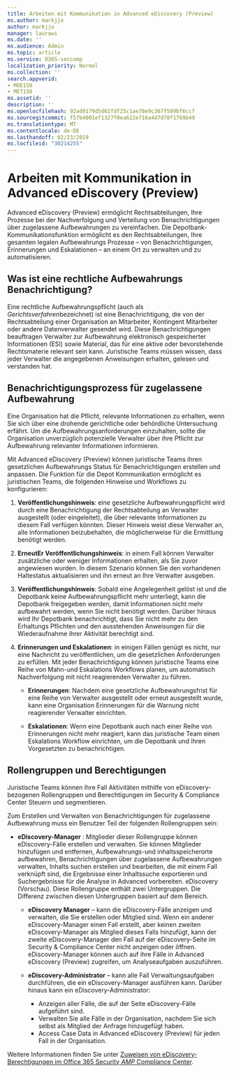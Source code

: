 ```yaml
---
title: Arbeiten mit Kommunikation in Advanced eDiscovery (Preview)
ms.author: markjjo
author: markjjo
manager: laurawi
ms.date: ''
ms.audience: Admin
ms.topic: article
ms.service: O365-seccomp
localization_priority: Normal
ms.collection: ''
search.appverid:
- MOE150
- MET150
ms.assetid: ''
description: ''
ms.openlocfilehash: 92ad9179d5d62fdf25c1ae78e9c367f509bf6ccf
ms.sourcegitcommit: f57b4001ef1327f0ea622e716a4d7d78f1769b49
ms.translationtype: MT
ms.contentlocale: de-DE
ms.lasthandoff: 02/23/2019
ms.locfileid: "30214255"
---
```

# <a name="work-with-communications-in-advanced-ediscovery-preview"></a>Arbeiten mit Kommunikation in Advanced eDiscovery (Preview)

Advanced eDiscovery (Preview) ermöglicht Rechtsabteilungen, Ihre Prozesse bei der Nachverfolgung und Verteilung von Benachrichtigungen über zugelassene Aufbewahrungen zu vereinfachen. Die Depotbank-Kommunikationsfunktion ermöglicht es den Rechtsabteilungen, Ihre gesamten legalen Aufbewahrungs Prozesse – von Benachrichtigungen, Erinnerungen und Eskalationen – an einem Ort zu verwalten und zu automatisieren.

## <a name="what-is-a-legal-hold-notification"></a>Was ist eine rechtliche Aufbewahrungs Benachrichtigung?

Eine rechtliche Aufbewahrungspflicht (auch als *Gerichtsverfahren*bezeichnet) ist eine Benachrichtigung, die von der Rechtsabteilung einer Organisation an Mitarbeiter, Kontingent Mitarbeiter oder andere Datenverwalter gesendet wird. Diese Benachrichtigungen beauftragen Verwalter zur Aufbewahrung elektronisch gespeicherter Informationen (ESI) sowie Material, das für eine aktive oder bevorstehende Rechtsmaterie relevant sein kann. Juristische Teams müssen wissen, dass jeder Verwalter die angegebenen Anweisungen erhalten, gelesen und verstanden hat.

## <a name="the-legal-hold-notification-process"></a>Benachrichtigungsprozess für zugelassene Aufbewahrung

Eine Organisation hat die Pflicht, relevante Informationen zu erhalten, wenn Sie sich über eine drohende gerichtliche oder behördliche Untersuchung erfährt. Um die Aufbewahrungsanforderungen einzuhalten, sollte die Organisation unverzüglich potenzielle Verwalter über ihre Pflicht zur Aufbewahrung relevanter Informationen informieren. 

Mit Advanced eDiscovery (Preview) können juristische Teams ihren gesetzlichen Aufbewahrungs Status für Benachrichtigungen erstellen und anpassen. Die Funktion für die Depot Kommunikation ermöglicht es juristischen Teams, die folgenden Hinweise und Workflows zu konfigurieren:

1. **Veröffentlichungshinweis**: eine gesetzliche Aufbewahrungspflicht wird durch eine Benachrichtigung der Rechtsabteilung an Verwalter ausgestellt (oder eingeleitet), die über relevante Informationen zu diesem Fall verfügen könnten. Dieser Hinweis weist diese Verwalter an, alle Informationen beizubehalten, die möglicherweise für die Ermittlung benötigt werden. 
   
2.  **ErneutEr Veröffentlichungshinweis**: in einem Fall können Verwalter zusätzliche oder weniger Informationen erhalten, als Sie zuvor angewiesen wurden. In diesem Szenario können Sie den vorhandenen Haltestatus aktualisieren und ihn erneut an Ihre Verwalter ausgeben.

3.  **Veröffentlichungshinweis**: Sobald eine Angelegenheit gelöst ist und die Depotbank keine Aufbewahrungspflicht mehr unterliegt, kann die Depotbank freigegeben werden, damit Informationen nicht mehr aufbewahrt werden, wenn Sie nicht benötigt werden. Darüber hinaus wird Ihr Depotbank benachrichtigt, dass Sie nicht mehr zu den Erhaltungs Pflichten und den ausstehenden Anweisungen für die Wiederaufnahme ihrer Aktivität berechtigt sind.

4. **Erinnerungen und Eskalationen**: in einigen Fällen genügt es nicht, nur eine Nachricht zu veröffentlichen, um die gesetzlichen Anforderungen zu erfüllen. Mit jeder Benachrichtigung können juristische Teams eine Reihe von Mahn-und Eskalations Workflows planen, um automatisch Nachverfolgung mit nicht reagierenden Verwalter zu führen.

    - **Erinnerungen**: Nachdem eine gesetzliche Aufbewahrungsfrist für eine Reihe von Verwalter ausgestellt oder erneut ausgestellt wurde, kann eine Organisation Erinnerungen für die Warnung nicht reagierender Verwalter einrichten. 

    - **Eskalationen**: Wenn eine Depotbank auch nach einer Reihe von Erinnerungen nicht mehr reagiert, kann das juristische Team einen Eskalations Workflow einrichten, um die Depotbank und ihren Vorgesetzten zu benachrichtigen.

## <a name="role-groups-and-permissions"></a>Rollengruppen und Berechtigungen 

Juristische Teams können Ihre Fall Aktivitäten mithilfe von eDiscovery-bezogenen Rollengruppen und Berechtigungen im Security & Compliance Center Steuern und segmentieren. 

Zum Erstellen und Verwalten von Benachrichtigungen für zugelassene Aufbewahrung muss ein Benutzer Teil der folgenden Rollengruppen sein:

- **eDiscovery-Manager** : Mitglieder dieser Rollengruppe können eDiscovery-Fälle erstellen und verwalten. Sie können Mitglieder hinzufügen und entfernen, Aufbewahrungs-und inhaltsspeicherorte aufbewahren, Benachrichtigungen über zugelassene Aufbewahrungen verwalten, Inhalts suchen erstellen und bearbeiten, die mit einem Fall verknüpft sind, die Ergebnisse einer Inhaltssuche exportieren und Suchergebnisse für die Analyse in Advanced vorbereiten. eDiscovery (Vorschau). Diese Rollengruppe enthält zwei Untergruppen. Die Differenz zwischen diesen Untergruppen basiert auf dem Bereich.

  - **eDiscovery Manager** – kann die eDiscovery-Fälle anzeigen und verwalten, die Sie erstellen oder Mitglied sind. Wenn ein anderer eDiscovery-Manager einen Fall erstellt, aber keinen zweiten eDiscovery-Manager als Mitglied dieses Falls hinzufügt, kann der zweite eDiscovery-Manager den Fall auf der eDiscovery-Seite im Security & Compliance Center nicht anzeigen oder öffnen. eDiscovery-Manager können auch auf ihre Fälle in Advanced eDiscovery (Preview) zugreifen, um Analyseaufgaben auszuführen.

  - **eDiscovery-Administrator** – kann alle Fall Verwaltungsaufgaben durchführen, die ein eDiscovery-Manager ausführen kann. Darüber hinaus kann ein eDiscovery-Administrator:
    
    - Anzeigen aller Fälle, die auf der Seite eDiscovery-Fälle aufgeführt sind.
    - Verwalten Sie alle Fälle in der Organisation, nachdem Sie sich selbst als Mitglied der Anfrage hinzugefügt haben.
    - Access Case Data in Advanced eDiscovery (Preview) für jeden Fall in der Organisation.

Weitere Informationen finden Sie unter [Zuweisen von eDiscovery-Berechtigungen im Office 365 Security _AMP_ Compliance Center](../assign-ediscovery-permissions.md).